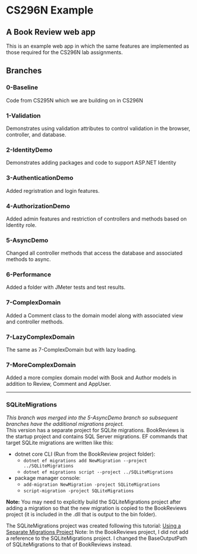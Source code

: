 # CS296N Example
## A Book Review web app
This is an example web app in which the same features are implemented as those required for the CS296N lab assignments.

## Branches
### 0-Baseline
Code from CS295N which we are building on in CS296N
### 1-Validation
Demonstrates using validation attributes to control validation in the browser, controller, and database.
### 2-IdentityDemo
Demonstrates adding packages and code to support ASP.NET Identity
### 3-AuthenticationDemo
Added regristration and login features.
### 4-AuthorizationDemo
Added admin features and restriction of controllers and methods based on Identity role.
### 5-AsyncDemo
Changed all controller methods that access the database and associated methods to async.
### 6-Performance
Added a folder with JMeter tests and test results.
### 7-ComplexDomain
Added a Comment class to the domain model along with associated view and controller methods.
### 7-LazyComplexDomain
The same as 7-ComplexDomain but with lazy loading.
### 7-MoreComplexDomain
Added a more complex domain model with Book and Author models in addition to Review, Comment and AppUser.

-----
### SQLiteMigrations
*This branch was merged into the 5-AsyncDemo branch so subsequent branches have the additional migrations project.*<br/>
This version has a separate project for SQLite migrations.
BookReviews is the startup project and contains SQL Server migrations.
EF commands that target SQLite migrations are written like this:
- dotnet core CLI (Run from the BookReview project folder):
  - `dotnet ef migrations add NewMigration --project ../SQLiteMigrations`
  - `dotnet ef migrations script --project ../SQLiteMigrations`
- package manager console:
  - `add-migration NewMigration -project SQLiteMigrations`
  - `script-migration -project SQLiteMigrations`

**Note:** You may need to explicitly build the SQLiteMigrations project after adding a migration so that the new migration is copied to the BookReviews project (it is included in the .dll that is output to the bin folder).

The SQLiteMigrations project was created following this tutorial:
[Using a Separate Migrations Project](https://docs.microsoft.com/en-us/ef/core/managing-schemas/migrations/projects?tabs=vs)
Note: In the BookReviews project, I did not add a reference to the SQLiteMigrations project.
I changed the BaseOutputPath of SQLiteMigrations to that of BookReviews instead.
